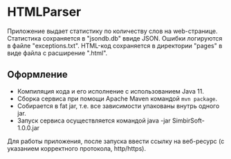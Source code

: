 # HTMLParser

Приложение выдает статистику по количеству слов на web-странице. Статистика сохраняется в "jsondb.db" ввиде JSON.
Ошибки логируются в файле "exceptions.txt". HTML-код сохраняется в директории "pages" в виде файла с расширение ".html".

## Оформление
- Компиляция кода и его исполнение c использованием Java 11.
- Сборка сервиса при помощи Apache Maven командой `mvn package`.
- Собирается в fat jar, т.е. все зависимости упакованы внутрь одного jar.
- Запуск сервиса осуществляется командой java -jar SimbirSoft-1.0.0.jar


Для работы приложения, после запуска ввести ссылку на веб-ресурс (с указанием корректного протокола, http/https).
  